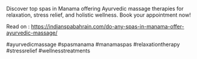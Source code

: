 Discover top spas in Manama offering Ayurvedic massage therapies for relaxation, stress relief, and holistic wellness. Book your appointment now!

Read on : https://indianspabahrain.com/do-any-spas-in-manama-offer-ayurvedic-massage/

#ayurvedicmassage #spasmanama #manamaspas #relaxationtherapy #stressrelief #wellnesstreatments
